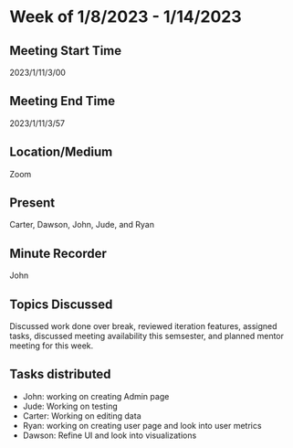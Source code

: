 # Week of 1/8/2023 - 1/14/2023

## Meeting Start Time
2023/1/11/3/00

## Meeting End Time
2023/1/11/3/57

## Location/Medium
Zoom

## Present
Carter, Dawson, John, Jude, and Ryan

## Minute Recorder
John

## Topics Discussed
Discussed work done over break, reviewed iteration features, assigned tasks, discussed meeting availability this semsester, and planned mentor meeting for this week.

## Tasks distributed
- John: working on creating Admin page 
- Jude: Working on testing 
- Carter: Working on editing data 
- Ryan: working on creating user page and look into user metrics
- Dawson: Refine UI and look into visualizations
